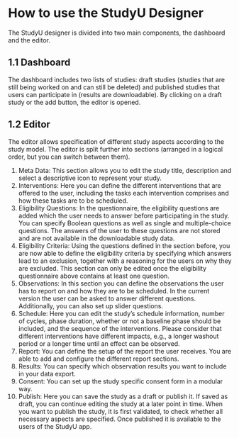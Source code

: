 # How to use the StudyU Designer
The StudyU designer is divided into two main components, the dashboard and the editor.
## 1.1 Dashboard
The dashboard includes two lists of studies: draft studies (studies that are still being worked on and can still be deleted) and published studies that users can participate in (results are downloadable). By clicking on a draft study or the add button, the editor is opened.
## 1.2 Editor
The editor allows specification of different study aspects according to the study model. The editor is split further into sections (arranged in a logical order, but you can switch between them).
1.	Meta Data: This section allows you to edit the study title, description and select a descriptive icon to represent your study.
2.	Interventions: Here you can define the different interventions that are offered to the user, including the tasks each intervention comprises and how these tasks are to be scheduled.
3.	Eligibility Questions: In the questionnaire, the eligibility questions are added which the user needs to answer before participating in the study. You can specify Boolean questions as well as single and multiple-choice questions. The answers of the user to these questions are not stored and are not available in the downloadable study data.
4.	Eligibility Criteria: Using the questions defined in the section before, you are now able to define the eligibility criteria by specifying which answers lead to an exclusion, together with a reasoning for the users on why they are excluded. This section can only be edited once the eligibility questionnaire above contains at least one question.
5.	Observations: In this section you can define the observations the user has to report on and how they are to be scheduled. In the current version the user can be asked to answer different questions. Additionally, you can also set up slider questions.
6.	Schedule: Here you can edit the study’s schedule information, number of cycles, phase duration, whether or not a baseline phase should be included, and the sequence of the interventions. Please consider that different interventions have different impacts, e.g., a longer washout period or a longer time until an effect can be observed.
7.	Report: You can define the setup of the report the user receives. You are able to add and configure the different report sections.
8.	Results: You can specify which observation results you want to include in your data export.
9.	Consent: You can set up the study specific consent form in a modular way.
10.	Publish: Here you can save the study as a draft or publish it. If saved as draft, you can continue editing the study at a later point in time. When you want to publish the study, it is first validated, to check whether all necessary aspects are specified. Once published it is available to the users of the StudyU app.
